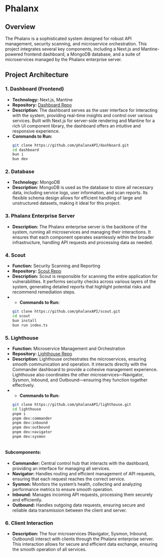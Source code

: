 # Phalanx 

## Overview

The Phalanx is a sophisticated system designed for robust API management, security scanning, and microservice orchestration. This project integrates several key components, including a Next.js and Mantine-powered frontend dashboard, a MongoDB database, and a suite of microservices managed by the Phalanx enterprise server.

## Project Architecture

### 1. Dashboard (Frontend)
- **Technology:** Next.js, Mantine
- **Repository:** [Dashboard Repo](https://github.com/phalanxAPI/dashboard.git)
- **Description:** The dashboard serves as the user interface for interacting with the system, providing real-time insights and control over various services. Built with Next.js for server-side rendering and Mantine for a rich UI component library, the dashboard offers an intuitive and responsive experience.
- **Commands to Run:**
  ```bash
  git clone https://github.com/phalanxAPI/dashboard.git
  cd dashboard
  bun i
  bun dev
### 2. Database
- **Technology:** MongoDB
- **Description:** MongoDB is used as the database to store all necessary data, including service logs, user information, and scan reports. Its flexible schema design allows for efficient handling of large and unstructured datasets, making it ideal for this project.

### 3. Phalanx Enterprise Server
- **Description:** The Phalanx enterprise server is the backbone of the system, running all microservices and managing their interactions. It ensures that each component operates seamlessly within the broader infrastructure, handling API requests and processing data as needed.

### 4. Scout
- **Function:** Security Scanning and Reporting
- **Repository:** [Scout Repo](https://github.com/phalanxAPI/scout.git)
- **Description:** Scout is responsible for scanning the entire application for vulnerabilities. It performs security checks across various layers of the system, generating detailed reports that highlight potential risks and recommend remediation steps.
- - **Commands to Run:**
  ```bash
  git clone https://github.com/phalanxAPI/scout.git
  cd scout
  bun install
  bun run index.ts
### 5. Lighthouse
- **Function:** Microservice Management and Orchestration
- **Repository:** [Lighthouse Repo](https://github.com/phalanxAPI/lighthouse.git)
- **Description:** Lighthouse orchestrates the microservices, ensuring smooth communication and operation. It interacts directly with the Commander dashboard to provide a cohesive management experience. Lighthouse also coordinates the other microservices—Navigator, Sysmon, Inbound, and Outbound—ensuring they function together effectively.
- - **Commands to Run:**
  ```bash
  git clone https://github.com/phalanxAPI/lighthouse.git
  cd lighthouse
  pnpm i
  pnpm dev:commander
  pnpm dev:inbound
  pnpm dev:outbound
  pnpm dev:navigator
  pnpm dev:sysmon
 
#### Subcomponents:
- **Commander:** Central control hub that interacts with the dashboard, providing an interface for managing all services.
- **Navigator:** Handles routing and efficient management of API requests, ensuring that each request reaches the correct service.
- **Sysmon:** Monitors the system’s health, collecting and analyzing performance metrics to ensure smooth operation.
- **Inbound:** Manages incoming API requests, processing them securely and efficiently.
- **Outbound:** Handles outgoing data requests, ensuring secure and reliable data transmission between the client and server.

### 6. Client Interaction
- **Description:** The four microservices (Navigator, Sysmon, Inbound, Outbound) interact with clients through the Phalanx enterprise server. This interaction allows for secure and efficient data exchange, ensuring the smooth operation of all services.

